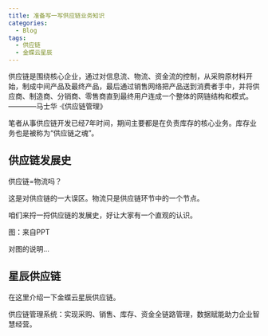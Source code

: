 ```yaml
---
title: 准备写一写供应链业务知识
categories:
  - Blog
tags:
  - 供应链
  - 金蝶云星辰
---
```


供应链是围绕核心企业，通过对信息流、物流、资金流的控制，从采购原材料开始，制成中间产品及最终产品，最后通过销售网络把产品送到消费者手中，并将供应商、制造商、分销商、零售商直到最终用户连成一个整体的网链结构和模式。————马士华 ·《供应链管理》

笔者从事供应链开发已经7年时间，期间主要都是在负责库存的核心业务。库存业务也是被称为“供应链之魂”。

## 供应链发展史

供应链=物流吗？

这是对供应链的一大误区。物流只是供应链环节中的一个节点。

咱们来捋一捋供应链的发展史，好让大家有一个直观的认识。

图：来自PPT

对图的说明…



## 星辰供应链

在这里介绍一下金蝶云星辰供应链。

供应链管理系统：实现采购、销售、库存、资金全链路管理，数据赋能助力企业智慧经营。

